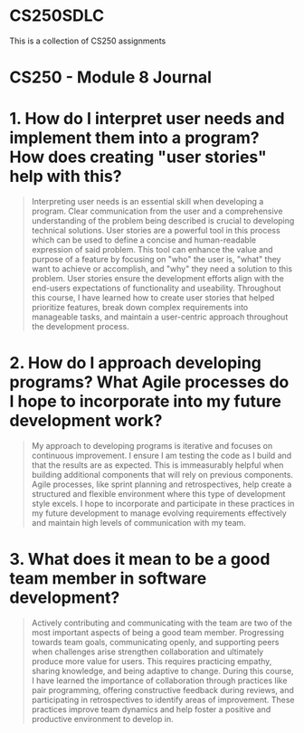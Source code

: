 # CS250SDLC
This is a collection of CS250 assignments

# CS250 - Module 8 Journal 

# 1. How do I interpret user needs and implement them into a program? How does creating "user stories" help with this?
> Interpreting user needs is an essential skill when developing a program. Clear communication from the user and a comprehensive understanding of the problem being described is crucial to developing technical solutions. User stories are a powerful tool in this process which can be used to define a concise and human-readable expression of said problem. This tool can enhance the value and purpose of a feature by focusing on "who" the user is, "what" they want to achieve or accomplish, and "why" they need a solution to this problem. User stories ensure the development efforts align with the end-users expectations of functionality and useability.
> Throughout this course, I have learned how to create user stories that helped prioritize features, break down complex requirements into manageable tasks, and maintain a user-centric approach throughout the development process.

 # 2. How do I approach developing programs? What Agile processes do I hope to incorporate into my future development work?
 > My approach to developing programs is iterative and focuses on continuous improvement. I ensure I am testing the code as I build and that the results are as expected. This is immeasurably helpful when building additional components that will rely on previous components. Agile processes, like sprint planning and retrospectives, help create a structured and flexible environment where this type of development style excels. I hope to incorporate and participate in these practices in my future development to manage evolving requirements effectively and maintain high levels of communication with my team.

# 3. What does it mean to be a good team member in software development?
> Actively contributing and communicating with the team are two of the most important aspects of being a good team member. Progressing towards team goals, communicating openly, and supporting peers when challenges arise strengthen collaboration and ultimately produce more value for users. This requires practicing empathy, sharing knowledge, and being adaptive to change. During this course, I have learned the importance of collaboration through practices like pair programming, offering constructive feedback during reviews, and participating in retrospectives to identify areas of improvement. These practices improve team dynamics and help foster a positive and productive environment to develop in. 
